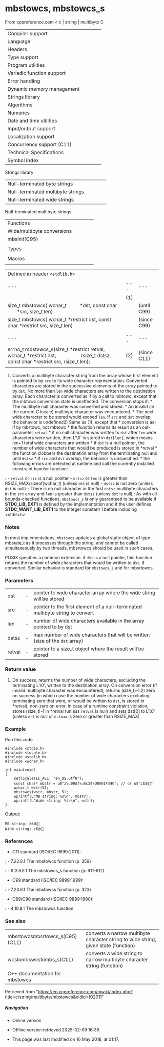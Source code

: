 # mbstowcs, mbstowcs_s

From cppreference.com
< c‎ | string‎ | multibyte
 C

|  |  |  |  |  |
| --- | --- | --- | --- | --- |
| Compiler support | | | | |
| Language | | | | |
| Headers | | | | |
| Type support | | | | |
| Program utilities | | | | |
| Variadic function support | | | | |
| Error handling | | | | |
| Dynamic memory management | | | | |
| Strings library | | | | |
| Algorithms | | | | |
| Numerics | | | | |
| Date and time utilities | | | | |
| Input/output support | | | | |
| Localization support | | | | |
| Concurrency support (C11) | | | | |
| Technical Specifications | | | | |
| Symbol index | | | | |

 Strings library

|  |  |  |  |  |
| --- | --- | --- | --- | --- |
| Null-terminated byte strings | | | | |
| Null-terminated multibyte strings | | | | |
| Null-terminated wide strings | | | | |

 Null-terminated multibyte strings

|  |  |  |  |  |
| --- | --- | --- | --- | --- |
| Functions | | | | |
| Wide/multibyte conversions | | | | |
| mbsinit(C95) | | | | |
| |  |  |  |  |  | | --- | --- | --- | --- | --- | | ****mbstowcsmbstowcs_s****(C11) | | | | | | btowc(C95) | | | | | | mbrtowc(C95) | | | | | | mbsrtowcsmbsrtowcs_s(C95)(C11) | | | | | | mbrtoc8(C23) | | | | | | c8rtomb(C23) | | | | | | mbrtoc16(C11) | | | | | | c16rtomb(C11) | | | | | | c32rtomb(C11) | | | | | | mbrtoc32(C11) | | | | | | |  |  |  |  |  | | --- | --- | --- | --- | --- | | mblen | | | | | | mbtowc | | | | | | wctombwctomb_s(C11) | | | | | | wcstombswcstombs_s(C11) | | | | | | wctob(C95) | | | | | | wcrtombwcrtomb_s(C95)(C11) | | | | | | wcsrtombswcsrtombs_s(C95)(C11) | | | | | | mbrlen(C95) | | | | | |
| Types | | | | |
| |  |  |  |  |  | | --- | --- | --- | --- | --- | | mbstate_t(C95) | | | | | | char8_t(C23) | | | | | | |  |  |  |  |  | | --- | --- | --- | --- | --- | | char16_t(C11) | | | | | | char32_t(C11) | | | | | |
| Macros | | | | |
| |  |  |  |  |  | | --- | --- | --- | --- | --- | | MB_LEN_MAX | | | | | | |  |  |  |  |  | | --- | --- | --- | --- | --- | | MB_CUR_MAX | | | | | |

|  |  |  |
| --- | --- | --- |
| Defined in header `<stdlib.h>` |  |  |
|  |  |  |
| --- | --- | --- |
|  | (1) |  |
| size_t mbstowcs( wchar_t          \*dst, const char          \*src, size_t len) |  | (until C99) |
| size_t mbstowcs( wchar_t \*restrict dst, const char \*restrict src, size_t len) |  | (since C99) |
|  |  |  |
| --- | --- | --- |
| errno_t mbstowcs_s(size_t \*restrict retval, wchar_t \*restrict dst,                    rsize_t dstsz, const char \*restrict src, rsize_t len); | (2) | (since C11) |
|  |  |  |

1) Converts a multibyte character string from the array whose first element is pointed to by `src` to its wide character representation. Converted characters are stored in the successive elements of the array pointed to by `dst`. No more than `len` wide characters are written to the destination array. Each character is converted as if by a call to mbtowc, except that the mbtowc conversion state is unaffected. The conversion stops if: \* The multibyte null character was converted and stored. \* An invalid (in the current C locale) multibyte character was encountered. \* The next wide character to be stored would exceed `len`. If `src` and `dst` overlap, the behavior is undefined2) Same as (1), except that \* conversion is as-if by mbrtowc, not mbtowc \* the function returns its result as an out-parameter `retval` \* if no null character was written to `dst` after `len` wide characters were written, then L'\0' is stored in `dst[len]`, which means len+1 total wide characters are written \* if `dst` is a null pointer, the number of wide characters that would be produced is stored in \*retval \* the function clobbers the destination array from the terminating null and until `dstsz` \* If `src` and `dst` overlap, the behavior is unspecified. \* the following errors are detected at runtime and call the currently installed constraint handler function:

:   - `retval` or `src` is a null pointer
    - `dstsz` or `len` is greater than RSIZE_MAX/sizeof(wchar_t) (unless `dst` is null)
    - `dstsz` is not zero (unless `dst` is null)
    - There is no null character in the first `dstsz` multibyte characters in the `src` array and `len` is greater than `dstsz` (unless `dst` is null)
:   As with all bounds-checked functions, `mbstowcs_s` is only guaranteed to be available if __STDC_LIB_EXT1__ is defined by the implementation and if the user defines __STDC_WANT_LIB_EXT1__ to the integer constant 1 before including <stdlib.h>.

### Notes

In most implementations, `mbstowcs` updates a global static object of type mbstate_t as it processes through the string, and cannot be called simultaneously by two threads, mbsrtowcs should be used in such cases.

POSIX specifies a common extension: if `dst` is a null pointer, this function returns the number of wide characters that would be written to `dst`, if converted. Similar behavior is standard for `mbstowcs_s` and for mbsrtowcs.

### Parameters

|  |  |  |
| --- | --- | --- |
| dst | - | pointer to wide character array where the wide string will be stored |
| src | - | pointer to the first element of a null-terminated multibyte string to convert |
| len | - | number of wide characters available in the array pointed to by dst |
| dstsz | - | max number of wide characters that will be written (size of the `dst` array) |
| retval | - | pointer to a size_t object where the result will be stored |

### Return value

1) On success, returns the number of wide characters, excluding the terminating L'\0', written to the destination array. On conversion error (if invalid multibyte character was encountered), returns (size_t)-1.2) zero on success (in which case the number of wide characters excluding terminating zero that were, or would be written to `dst`, is stored in \*retval), non-zero on error. In case of a runtime constraint violation, stores (size_t)-1 in \*retval (unless `retval` is null) and sets dst[0] to L'\0' (unless `dst` is null or `dstmax` is zero or greater than RSIZE_MAX)

### Example

Run this code

```
#include <stdio.h>
#include <locale.h>
#include <stdlib.h>
#include <wchar.h>
 
int main(void)
{
    setlocale(LC_ALL, "en_US.utf8");
    const char* mbstr = u8"z\u00df\u6c34\U0001F34C"; // or u8"zß水🍌"
    wchar_t wstr[5];
    mbstowcs(wstr, mbstr, 5);
    wprintf(L"MB string: %s\n", mbstr);
    wprintf(L"Wide string: %ls\n", wstr);
}

```

Output:

```
MB string: zß水🍌
Wide string: zß水🍌

```

### References

- C11 standard (ISO/IEC 9899:2011):

:   - 7.22.8.1 The mbstowcs function (p: 359)

:   - K.3.6.5.1 The mbstowcs_s function (p: 611-612)

- C99 standard (ISO/IEC 9899:1999):

:   - 7.20.8.1 The mbstowcs function (p: 323)

- C89/C90 standard (ISO/IEC 9899:1990):

:   - 4.10.8.1 The mbstowcs function

### See also

|  |  |
| --- | --- |
| mbsrtowcsmbsrtowcs_s(C95)(C11) | converts a narrow multibyte character string to wide string, given state   (function) |
| wcstombswcstombs_s(C11) | converts a wide string to narrow multibyte character string   (function) |
| C++ documentation for mbstowcs | |

Retrieved from "<https://en.cppreference.com/mwiki/index.php?title=c/string/multibyte/mbstowcs&oldid=102011>"

##### Navigation

- Online version
- Offline version retrieved 2025-02-09 16:39.

- This page was last modified on 16 May 2018, at 01:17.